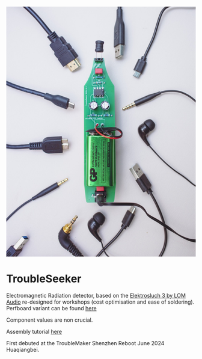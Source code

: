 ![Assembled TroubleSeeker](Pictures/troubleseeker-wires3-web.jpeg)
# TroubleSeeker
Electromagnetic Radiation detector, based on the [Elektrosluch 3 by LOM Audio](https://store.lom.audio/products/elektrosluch-3?variant=4542168268832) re-designed for workshops (cost optimisation and ease of soldering). Perfboard variant can be found [here](https://makezine.com/projects/weekend-project-sample-weird-sounds-electromagnetic-fields)

Component values are non crucial.

Assembly tutorial [here](https://youtu.be/3JtvDqBiOzs)

First debuted at the TroubleMaker Shenzhen Reboot June 2024 Huaqiangbei.
